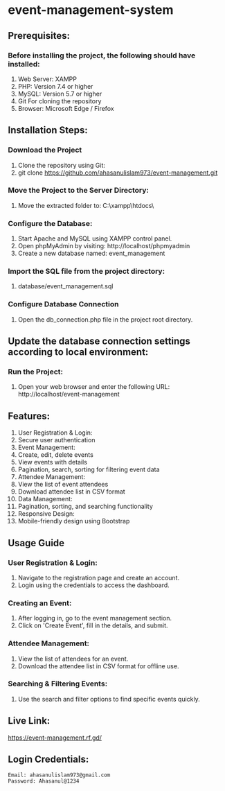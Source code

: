 # event-management-system

## Prerequisites:

### Before installing the project, the following should have installed:
1.	Web Server: XAMPP
2.	PHP: Version 7.4 or higher
3.	MySQL: Version 5.7 or higher
4.	Git For cloning the repository 
5.	Browser: Microsoft Edge / Firefox

## Installation Steps:
### Download the Project

1. Clone the repository using Git:
2. git clone https://github.com/ahasanulislam973/event-management.git

### Move the Project to the Server Directory:
1. Move the extracted folder to: C:\xampp\htdocs\

### Configure the Database:
1. Start Apache and MySQL using XAMPP control panel.
2. Open phpMyAdmin by visiting:
    http://localhost/phpmyadmin
3. Create a new database named: event_management

### Import the SQL file from the project directory:
1. database/event_management.sql

### Configure Database Connection
1. Open the db_connection.php file in the project root directory.

## Update the database connection settings according to local environment:

### Run the Project:
1. Open your web browser and enter the following URL:
    http://localhost/event-management

## Features:
1. User Registration & Login:
2. Secure user authentication
3. Event Management:
4. Create, edit, delete events
5. View events with details
6. Pagination, search, sorting for filtering event data
7. Attendee Management:
8. View the list of event attendees
9. Download attendee list in CSV format
10. Data Management:
11. Pagination, sorting, and searching functionality
12. Responsive Design:
13. Mobile-friendly design using Bootstrap


## Usage Guide
### User Registration & Login:
1. Navigate to the registration page and create an account.
2. Login using the credentials to access the dashboard.

### Creating an Event:
1. After logging in, go to the event management section.
2. Click on 'Create Event', fill in the details, and submit.

### Attendee Management:
1. View the list of attendees for an event.
2. Download the attendee list in CSV format for offline use.

### Searching & Filtering Events:
1. Use the search and filter options to find specific events quickly.

## Live Link:
   https://event-management.rf.gd/

## Login Credentials:
    Email: ahasanulislam973@gmail.com
    Password: Ahasanul@1234






